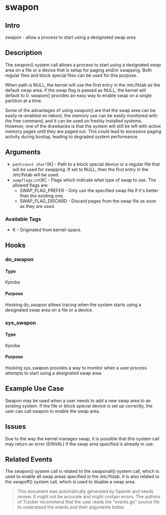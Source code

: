 
# swapon

## Intro
swapon - allow a process to start using a designated swap area

## Description
The swapon() system call allows a process to start using a designated swap area on a file or a device that is setup for paging and/or swapping. Both regular files and block special files can be used for this purpose.

When path is NULL, the kernel will use the first entry in the /etc/fstab as the default swap area. If the swap flag is passed as NULL, the kernel will default to 0. swapon() provides an easy way to enable swap on a single partition at a time.

Some of the advantages of using swapon() are that the swap area can be easily re-enabled on reboot, the memory use can be easily monitored with the free command, and it can be used on freshly installed systems. However, one of the drawbacks is that the system will still be left with active memory pages until they are paged out. This could lead to excessive paging activity during bootup, leading to degraded system performance.

## Arguments
* `path`:`const char*`[K] - Path to a block special device or a regular file that will be used for swapping. If set to NULL, then the first entry in the /etc/fstab will be used.
* `swapflags`:`int`[K] - Flags which indicate what type of swap to use. The allowed flags are: 
  * SWAP_FLAG_PREFER - Only use the specified swap file if it's better than the existing one.
  * SWAP_FLAG_DISCARD - Discard pages from the swap file as soon as they are used.
  
### Available Tags
* K - Originated from kernel-space.

## Hooks
### do_swapon
#### Type
Kprobe
#### Purpose
Hooking do_swapon allows tracing when the system starts using a designated swap area on a file or a device.

### sys_swapon
#### Type
Kprobe
#### Purpose
Hooking sys_swapon provides a way to monitor when a user process attempts to start using a designated swap area.

## Example Use Case
Swapon may be used when a user needs to add a new swap area to an existing system. If the file or block special device is set up correctly, the user can call swapon to enable the swap area.  

## Issues
Due to the way the kernel manages swap, it is possible that this system call may return an error (EINVAL) if the swap area specified is already in use.

## Related Events
The swapon() system call is related to the swaponall() system call, which is used to enable all swap areas specified in the /etc/fstab. It is also related to the swapoff() system call, which is used to disable a swap area.

> This document was automatically generated by OpenAI and needs review. It might
> not be accurate and might contain errors. The authors of Tracker recommend that
> the user reads the "events.go" source file to understand the events and their
> arguments better.
